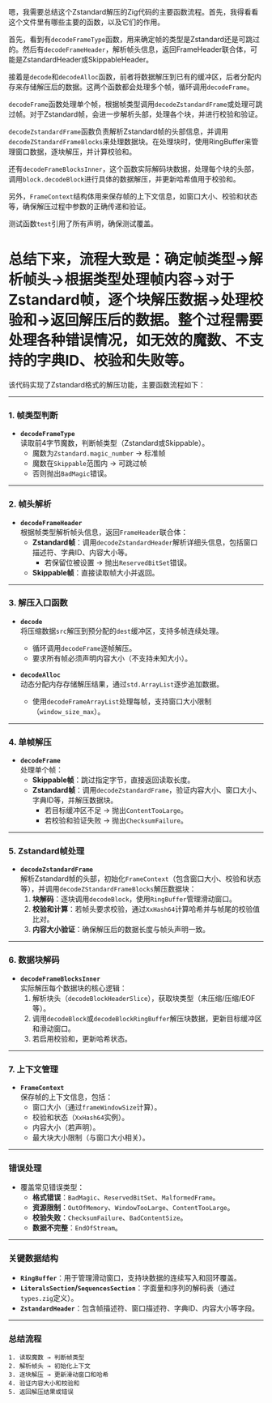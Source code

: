 嗯，我需要总结这个Zstandard解压的Zig代码的主要函数流程。首先，我得看看这个文件里有哪些主要的函数，以及它们的作用。

首先，看到有`decodeFrameType`函数，用来确定帧的类型是Zstandard还是可跳过的。然后有`decodeFrameHeader`，解析帧头信息，返回FrameHeader联合体，可能是ZstandardHeader或SkippableHeader。

接着是`decode`和`decodeAlloc`函数，前者将数据解压到已有的缓冲区，后者分配内存来存储解压后的数据。这两个函数都会处理多个帧，循环调用`decodeFrame`。

`decodeFrame`函数处理单个帧，根据帧类型调用`decodeZstandardFrame`或处理可跳过帧。对于Zstandard帧，会进一步解析头部，处理各个块，并进行校验和验证。

`decodeZstandardFrame`函数负责解析Zstandard帧的头部信息，并调用`decodeZStandardFrameBlocks`来处理数据块。在处理块时，使用RingBuffer来管理窗口数据，逐块解压，并计算校验和。

还有`decodeFrameBlocksInner`，这个函数实际解码块数据，处理每个块的头部，调用`block.decodeBlock`进行具体的数据解压，并更新哈希值用于校验和。

另外，`FrameContext`结构体用来保存帧的上下文信息，如窗口大小、校验和状态等，确保解压过程中参数的正确传递和验证。

测试函数`test`引用了所有声明，确保测试覆盖。

总结下来，流程大致是：确定帧类型→解析帧头→根据类型处理帧内容→对于Zstandard帧，逐个块解压数据→处理校验和→返回解压后的数据。整个过程需要处理各种错误情况，如无效的魔数、不支持的字典ID、校验和失败等。
================================================
该代码实现了Zstandard格式的解压功能，主要函数流程如下：

---

### **1. 帧类型判断**
- **`decodeFrameType`**  
  读取前4字节魔数，判断帧类型（Zstandard或Skippable）。  
  - 魔数为`Zstandard.magic_number` → 标准帧  
  - 魔数在`Skippable`范围内 → 可跳过帧  
  - 否则抛出`BadMagic`错误。

---

### **2. 帧头解析**
- **`decodeFrameHeader`**  
  根据帧类型解析帧头信息，返回`FrameHeader`联合体：  
  - **Zstandard帧**：调用`decodeZstandardHeader`解析详细头信息，包括窗口描述符、字典ID、内容大小等。  
    - 若保留位被设置 → 抛出`ReservedBitSet`错误。  
  - **Skippable帧**：直接读取帧大小并返回。

---

### **3. 解压入口函数**
- **`decode`**  
  将压缩数据`src`解压到预分配的`dest`缓冲区，支持多帧连续处理。  
  - 循环调用`decodeFrame`逐帧解压。  
  - 要求所有帧必须声明内容大小（不支持未知大小）。  

- **`decodeAlloc`**  
  动态分配内存存储解压结果，通过`std.ArrayList`逐步追加数据。  
  - 使用`decodeFrameArrayList`处理每帧，支持窗口大小限制（`window_size_max`）。

---

### **4. 单帧解压**
- **`decodeFrame`**  
  处理单个帧：  
  - **Skippable帧**：跳过指定字节，直接返回读取长度。  
  - **Zstandard帧**：调用`decodeZstandardFrame`，验证内容大小、窗口大小、字典ID等，并解压数据块。  
    - 若目标缓冲区不足 → 抛出`ContentTooLarge`。  
    - 若校验和验证失败 → 抛出`ChecksumFailure`。

---

### **5. Zstandard帧处理**
- **`decodeZstandardFrame`**  
  解析Zstandard帧的头部，初始化`FrameContext`（包含窗口大小、校验和状态等），并调用`decodeZStandardFrameBlocks`解压数据块：  
  1. **块解码**：逐块调用`decodeBlock`，使用`RingBuffer`管理滑动窗口。  
  2. **校验和计算**：若帧头要求校验，通过`XxHash64`计算哈希并与帧尾的校验值比对。  
  3. **内容大小验证**：确保解压后的数据长度与帧头声明一致。

---

### **6. 数据块解码**
- **`decodeFrameBlocksInner`**  
  实际解压每个数据块的核心逻辑：  
  1. 解析块头（`decodeBlockHeaderSlice`），获取块类型（未压缩/压缩/EOF等）。  
  2. 调用`decodeBlock`或`decodeBlockRingBuffer`解压块数据，更新目标缓冲区和滑动窗口。  
  3. 若启用校验和，更新哈希状态。

---

### **7. 上下文管理**
- **`FrameContext`**  
  保存帧的上下文信息，包括：  
  - 窗口大小（通过`frameWindowSize`计算）。  
  - 校验和状态（`XxHash64`实例）。  
  - 内容大小（若声明）。  
  - 最大块大小限制（与窗口大小相关）。

---

### **错误处理**
- 覆盖常见错误类型：  
  - **格式错误**：`BadMagic`、`ReservedBitSet`、`MalformedFrame`。  
  - **资源限制**：`OutOfMemory`、`WindowTooLarge`、`ContentTooLarge`。  
  - **校验失败**：`ChecksumFailure`、`BadContentSize`。  
  - **数据不完整**：`EndOfStream`。

---

### **关键数据结构**
- **`RingBuffer`**：用于管理滑动窗口，支持块数据的连续写入和回环覆盖。  
- **`LiteralsSection`/`SequencesSection`**：字面量和序列的解码表（通过`types.zig`定义）。  
- **`ZstandardHeader`**：包含帧描述符、窗口描述符、字典ID、内容大小等字段。

---

### **总结流程**
```
1. 读取魔数 → 判断帧类型  
2. 解析帧头 → 初始化上下文  
3. 逐块解压 → 更新滑动窗口和哈希  
4. 验证内容大小和校验和  
5. 返回解压结果或错误
```